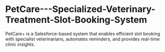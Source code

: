 # PetCare---Specialized-Veterinary-Treatment-Slot-Booking-System
PetCare+ is a Salesforce-based system that enables efficient slot booking with specialist veterinarians, automates reminders, and provides real-time clinic insights.
